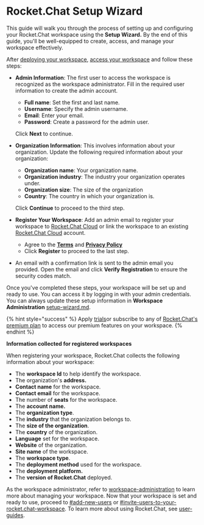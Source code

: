# Rocket.Chat Setup Wizard

This guide will walk you through the process of setting up and configuring your Rocket.Chat workspace using the **Setup Wizard.** By the end of this guide, you'll be well-equipped to create, access, and manage your workspace effectively.

After [deploying your workspace](../../deploy/deploy-rocket.chat/), [access your workspace](./) and follow these steps:&#x20;

*   **Admin Information**: The first user to access the workspace is recognized as the workspace administrator. Fill in the required user information to create the admin account.

    * **Full name**: Set the first and last name.
    * **Username**: Specify the admin username.
    * **Email**: Enter your email.
    * **Password**: Create a password for the admin user.

    Click **Next** to continue.
*   **Organization Information**: This involves information about your organization. Update the following required information about your organization:

    * **Organization name**: Your organization name.
    * **Organization industry**: The industry your organization operates under.
    * **Organization size**: The size of the organization
    * **Country**: The country in which your organization is.

    Click **Continue** to proceed to the third step.
* **Register Your Workspace**:  Add an admin email to register your workspace to [Rocket.Chat Cloud](https://cloud.rocket.chat/) or link the workspace to an existing [Rocket.Chat Cloud](https://cloud.rocket.chat/) account.
  * Agree to the [**Terms**](../../legal-and-compliance/rocket.chat-terms/terms-of-service.md) and [**Privacy Policy**](broken-reference)&#x20;
  * Click **Register** to proceed to the last step.
* An email with a confirmation link is sent to the admin email you provided. Open the email and click **Verify Registration** to ensure the security codes match.

Once you've completed these steps, your workspace will be set up and ready to use. You can access it by logging in with your admin credentials. You can always update these setup information in **Workspace Administration** [setup-wizard.md](../../use-rocket.chat/workspace-administration/settings/setup-wizard.md "mention").

{% hint style="success" %}
Apply [trials](../trials/ "mention")or subscribe to any of [Rocket.Chat's premium plan](../../readme/our-plans.md) to access our premium features on your workspace.
{% endhint %}

**Information collected for registered workspaces**

When registering your workspace, Rocket.Chat collects the following information about your workspace:

* The **workspace Id** to help identify the workspace.
* The organization's **address.**
* **Contact name** for the workspace.
* **Contact email** for the workspace.
* The number of **seats** for the workspace.
* The **account name.**
* The **organization type**.&#x20;
* The **industry** that the organization belongs to.
* The **size of the organization**.&#x20;
* The **country** of the organization.
* **Language** set for the workspace.&#x20;
* **Website** of the organization.
* **Site name** of the workspace.
* The **workspace type**.
* The **deployment method** used for the workspace.
* The **deployment platform.**
* The **version of Rocket.Chat** deployed.

As the workspace administrator, refer to [workspace-administration](../../use-rocket.chat/workspace-administration/ "mention") to learn more about managing your workspace. Now that your workspace is set and ready to use, proceed to [#add-new-users](../../use-rocket.chat/workspace-administration/users/#add-new-users "mention") or [#invite-users-to-your-rocket.chat-workspace](../../use-rocket.chat/workspace-administration/users/#invite-users-to-your-rocket.chat-workspace "mention"). To learn more about using Rocket.Chat, see [user-guides](../../use-rocket.chat/user-guides/ "mention").
